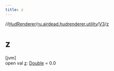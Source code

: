 ```yaml
---
title: z
---
```

//[HudRenderer](../../../index.html)/[ru.airdead.hudrenderer.utility](../index.html)/[V3](index.html)/[z](z.html)



# z



[jvm]\
open val [z](z.html): [Double](https://kotlinlang.org/api/latest/jvm/stdlib/kotlin/-double/index.html) = 0.0




